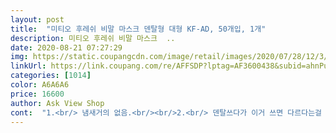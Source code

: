 ```yaml
---
layout: post 
title:  "미티오 후레쉬 비말 마스크 덴탈형 대형 KF-AD, 50개입, 1개" 
description: 미티오 후레쉬 비말 마스크  ..
date: 2020-08-21 07:27:29 
img: https://static.coupangcdn.com/image/retail/images/2020/07/28/12/3/0712349b-4a8a-46ae-b2a0-5961312369e4.jpg 
linkUrl: https://link.coupang.com/re/AFFSDP?lptag=AF3600438&subid=ahnPublicAsk&pageKey=1884390028&itemId=3202176210&vendorItemId=71285523414&traceid=V0-113-bfaf7dc47e828a53 
categories: [1014] 
color: A6A6A6 
price: 16600 
author: Ask View Shop 
cont:  "1.<br/> 냄새거의 없음.<br/><br/>2.<br/> 덴탈쓰다가 이거 쓰면 다르다는걸 바로 알 수 있음.<br/><br/>3.<br/> 가격 대박 저렴.<br/><br/>4.<br/> 귀편안, 측면 잘막아짐.<br/><br/>5.<br/> 덴탈보다 숨쉬기 조금 힘듦.<br/><br/>6.<br/>단점 잘 모르겠음.<br/><br/>결론, 덴탈타입이라 편하고 진짜 저렴하고 좋음!!!<br/>냄새도 덜하고요 재구매 의사있어요<br/>다시 구입할 것 같진 않네요.<br/>ㅠㅠ<br/>당황스러움은 감출 수 없으나... <br/> 중국산보단 그래도 국내산이니 소재가 좋을거라 믿고 씁니다.<br/><br/>많이 파세요<br/>여름을 겨냥해서 얇게 만든거라 생각해야 할까요?;;;<br/>음... <br/> 국산이고 kf<br/> -ad 검증 완료제품이라 믿고 써야겠지만, 옛날 코로나 유행전에 중국산 덴달 마스크처럼 얇네요.<br/>^^;; 엄청요<br/>일단 가격 착하고 마스크 착용해보니 밀착잘되는 사이즈네요<br/>장단점만 간단히 말씀드림<br/>코로나터지고 쓰던 마스크 중 젤 얇은 느낌입니다.<br/><br/>" 
---
```

